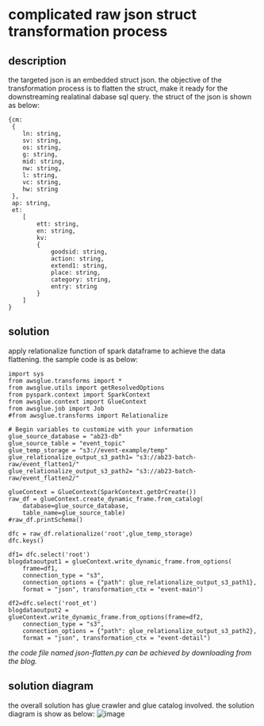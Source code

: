 # complicated raw json struct transformation process
 
## description
the targeted json is an embedded struct json. the objective of the transformation process is to flatten the struct, make it ready for the downstreaming realatinal dabase sql query.
the struct of the json is shown as below:
```
{cm: 
 {
	ln: string,
	sv: string,
	os: string,
	g: string,
	mid: string,
	nw: string,
	l: string,
	vc: string,
	hw: string
 },	
 ap: string,
 et:
 	[
 		ett: string,
 		en: string,
 		kv:
 		{
 			goodsid: string,
 			action: string,
 			extend1: string,
 			place: string,
 			category: string,
 			entry: string
 		}
 	]
}
```
## solution
apply relationalize function of spark dataframe to achieve the data flattening. the sample code is as below:
```
import sys
from awsglue.transforms import *
from awsglue.utils import getResolvedOptions
from pyspark.context import SparkContext
from awsglue.context import GlueContext
from awsglue.job import Job
#from awsglue.transforms import Relationalize

# Begin variables to customize with your information
glue_source_database = "ab23-db"
glue_source_table = "event_topic"
glue_temp_storage = "s3://event-example/temp"
glue_relationalize_output_s3_path1= "s3://ab23-batch-raw/event_flatten1/"
glue_relationalize_output_s3_path2= "s3://ab23-batch-raw/event_flatten2/"

glueContext = GlueContext(SparkContext.getOrCreate())
raw_df = glueContext.create_dynamic_frame.from_catalog(
	database=glue_source_database, 
	table_name=glue_source_table)
#raw_df.printSchema()

dfc = raw_df.relationalize('root',glue_temp_storage)
dfc.keys()

df1= dfc.select('root')
blogdataoutput1 = glueContext.write_dynamic_frame.from_options(
	frame=df1, 
	connection_type = "s3", 
	connection_options = {"path": glue_relationalize_output_s3_path1}, 
	format = "json", transformation_ctx = "event-main")

df2=dfc.select('root_et')
blogdataoutput2 = glueContext.write_dynamic_frame.from_options(frame=df2, 
	connection_type = "s3", 
	connection_options = {"path": glue_relationalize_output_s3_path2}, 
	format = "json", transformation_ctx = "event-detail")
```
*the code file named json-flatten.py can be achieved by downloading from the blog.*
## solution diagram
the overall solution has glue crawler and glue catalog involved. the solution diagram is show as below:
![image](https://user-images.githubusercontent.com/97269758/151690380-6616c81c-a19a-4da5-953f-04f27033a754.png)





